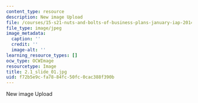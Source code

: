 ```yaml
---
content_type: resource
description: New image Upload
file: /courses/15-s21-nuts-and-bolts-of-business-plans-january-iap-2014/f72b5e9cfa7884fc50fc0cac388f390b_2.1_slide_01.jpg
file_type: image/jpeg
image_metadata:
  caption: ''
  credit: ''
  image-alt: ''
learning_resource_types: []
ocw_type: OCWImage
resourcetype: Image
title: 2.1_slide_01.jpg
uid: f72b5e9c-fa78-84fc-50fc-0cac388f390b
---
```

New image Upload

